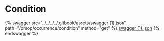 # Condition

{% swagger src="../../../../.gitbook/assets/swagger (1).json" path="/omop/occurrence/condition" method="get" %}
[swagger (1).json](<../../../../.gitbook/assets/swagger (1).json>)
{% endswagger %}
